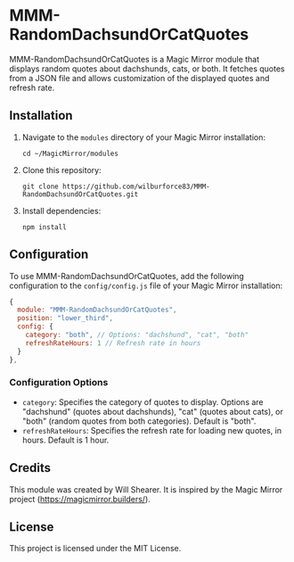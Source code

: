 
# MMM-RandomDachsundOrCatQuotes

MMM-RandomDachsundOrCatQuotes is a Magic Mirror module that displays random quotes about dachshunds, cats, or both. It fetches quotes from a JSON file and allows customization of the displayed quotes and refresh rate.

## Installation

1. Navigate to the `modules` directory of your Magic Mirror installation:

   ```
   cd ~/MagicMirror/modules
   ```

2. Clone this repository:

   ```
   git clone https://github.com/wilburforce83/MMM-RandomDachsundOrCatQuotes.git
   ```

3. Install dependencies:

   ```
   npm install
   ```

## Configuration

To use MMM-RandomDachsundOrCatQuotes, add the following configuration to the `config/config.js` file of your Magic Mirror installation:

```javascript
{
  module: "MMM-RandomDachsundOrCatQuotes",
  position: "lower_third",
  config: {
    category: "both", // Options: "dachshund", "cat", "both"
    refreshRateHours: 1 // Refresh rate in hours
  }
},
```

### Configuration Options

- `category`: Specifies the category of quotes to display. Options are "dachshund" (quotes about dachshunds), "cat" (quotes about cats), or "both" (random quotes from both categories). Default is "both".
- `refreshRateHours`: Specifies the refresh rate for loading new quotes, in hours. Default is 1 hour.


## Credits

This module was created by Will Shearer. It is inspired by the Magic Mirror project (https://magicmirror.builders/).

## License

This project is licensed under the MIT License.
